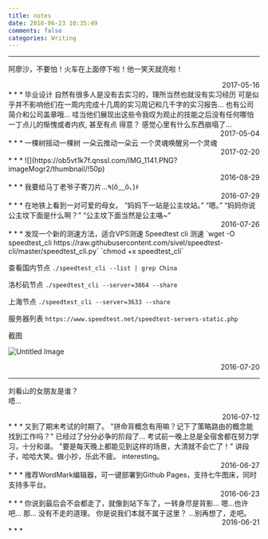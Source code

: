 ```yaml
---
title: notes
date: 2016-06-23 10:35:49
comments: false
categories: Writing
---
```

<script src="https://ob5vt1k7f.qnssl.com/pangu.js"></script>

* * *
阿廖沙，不要怕！火车在上面停下啦！他一笑天就亮啦！
<div align = right>2017-05-16</div>
* * *
毕业设计  
自然有很多人是没有去实习的，理所当然也就没有实习经历  
可是似乎并不影响他们在一周内完成十几周的实习周记和几千字的实习报告...  
也有公司简介和公司盖章哦...  
哇当他们展现出这些令我叹为观止的技能之后没有任何哪怕一丁点儿的惭愧或者内疚,  
甚至有点  
得意？  
感觉心里有什么东西崩塌了...  
<div align = right>2017-05-04</div>
* * *
一棵树摇动一棵树  
一朵云推动一朵云  
一个灵魂唤醒另一个灵魂  
<div align = right>2017-02-20</div>
* * *
![](https://ob5vt1k7f.qnssl.com/IMG_1141.PNG?imageMogr2/thumbnail/!50p)
<div align = right>2016-08-29</div>
* * *
我要给马丁老爷子寄刀片...٩(ŏ﹏ŏ、)۶
<div align = right>2016-07-29</div>
* * *
在地铁上看到一对可爱的母女。  
“妈妈下一站是公主坟站。”  
“嗯。”  
“妈妈你说公主坟下面是什么啊？”  
“公主坟下面当然是公主咯~”
<div align = right>2016-07-26</div>
* * *
发现一个新的测速方法，适合VPS测速  
Speedtest cli 测速  
`wget -O speedtest_cli https://raw.githubusercontent.com/sivel/speedtest-cli/master/speedtest_cli.py`
`chmod +x speedtest_cli`

查看国内节点 
`./speedtest_cli --list | grep China`

洛杉矶节点 
`./speedtest_cli --server=3864 --share`

上海节点 
`./speedtest_cli --server=3633 --share`

服务器列表
`https://www.speedtest.net/speedtest-servers-static.php`

截图

![Untitled Image](https://ob5vt1k7f.qnssl.com/5495426634.png)

<div align = right>2016-07-20</div>

* * *
刘看山的女朋友是谁？  
唔…
<div align = right>2016-07-12</div>
* * *
又到了期末考试的时期了。  
"拼命背概念有用嘛？记下了策略路由的概念能找到工作吗？"  
已经过了分分必争的阶段了...  
考试前一晚上总是全宿舍都在努力学习，十分和谐。  
"要是每天晚上都能见到这样的场景，大清就不会亡了！"  
讲段子，哈哈大笑。做小抄，乐此不疲。  
interesting。
<div align = right>2016-06-27</div>
* * *
推荐WordMark编辑器，可一键部署到Github Pages，支持七牛图床，同时支持多平台。
<div align = right>2016-06-23</div>
* * *
你说到最后会不会都走了，就像到站下车了，一转身尽是背影…  
嗯…也许吧…  
那…  
没有不走的道理。  
你是说我们本就不属于这里？  
…别再想了，走吧。  
<div align = right>2016-06-21</div>
* * *

<script>pangu.spacingPage();</script>
